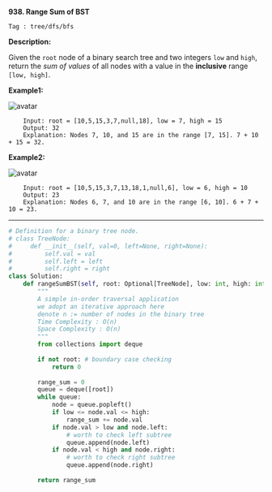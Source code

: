 **938. Range Sum of BST**

```Tag : tree/dfs/bfs```

**Description:**

Given the ```root``` node of a binary search tree and two integers ```low``` and ```high```, return the *sum of values* of all nodes with a value in the **inclusive** range ```[low, high]```.


**Example1:**

![avatar](Fig/938-E1.jpg)

		Input: root = [10,5,15,3,7,null,18], low = 7, high = 15
		Output: 32
		Explanation: Nodes 7, 10, and 15 are in the range [7, 15]. 7 + 10 + 15 = 32.

**Example2:**

![avatar](Fig/938-E2.jpg)

		Input: root = [10,5,15,3,7,13,18,1,null,6], low = 6, high = 10
		Output: 23
		Explanation: Nodes 6, 7, and 10 are in the range [6, 10]. 6 + 7 + 10 = 23.

-----------

```python
# Definition for a binary tree node.
# class TreeNode:
#     def __init__(self, val=0, left=None, right=None):
#         self.val = val
#         self.left = left
#         self.right = right
class Solution:
    def rangeSumBST(self, root: Optional[TreeNode], low: int, high: int) -> int:
        """
        A simple in-order traversal application
		we adopt an iterative approach here
        denote n := number of nodes in the binary tree
        Time Complexity : O(n)
        Space Complexity : O(n)
        """
        from collections import deque
        
        if not root: # boundary case checking
            return 0
        
        range_sum = 0
        queue = deque([root])
        while queue:
            node = queue.popleft()
            if low <= node.val <= high:
                range_sum += node.val
            if node.val > low and node.left: 
                # worth to check left subtree
                queue.append(node.left)
            if node.val < high and node.right:
                # worth to check right subtree
                queue.append(node.right)
                
        return range_sum
```
